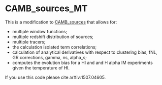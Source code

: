# CAMB_sources_MT

This is a modification to [CAMB_sources](https://github.com/cmbant/CAMB/tree/CAMB_sources) that allows for:
- multiple window functions;
- multiple redshift distribution of sources;
- multiple tracers;
- the calculation isolated term correlations;
- calculation of analytical derivatives with respect to clustering bias, fNL, GR corrections, gamma, ns, alpha_s;
- computes the evolution bias for a HI and and H alpha IM experiments given the temperature of HI.

If you use this code please cite arXiv:1507.04605.
